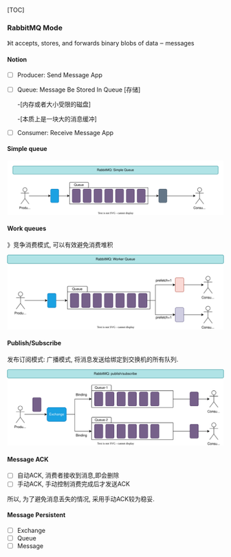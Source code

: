 [TOC]

### RabbitMQ Mode

》it accepts, stores, and forwards binary blobs of data ‒ messages

#### Notion

- [ ] Producer: Send Message App

- [ ] Queue: Message Be Stored In Queue [存储]

    -[内存或者大小受限的磁盘] 

    -[本质上是一块大的消息缓冲]

- [ ] Consumer: Receive Message App

#### Simple queue

![simple_queue](./images/simple_queue.svg)

#### Work queues

》竞争消费模式, 可以有效避免消费堆积

![worker_queue](./images/worker_queue.svg)

#### Publish/Subscribe

发布订阅模式: 广播模式, 将消息发送给绑定到交换机的所有队列. 

![ps](./images/ps.svg)

#### Message ACK

- [ ] 自动ACK, 消费者接收到消息,即会删除
- [ ] 手动ACK, 手动控制消费完成后才发送ACK

所以, 为了避免消息丢失的情况, 采用手动ACK较为稳妥.

#### Message Persistent

- [ ] Exchange
- [ ] Queue
- [ ] Message

#### 

